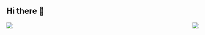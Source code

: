 ## Hi there 👋

<img  align="left"  src="https://github-readme-stats.vercel.app/api?username=dpeter99&theme=dark&show_icons=true&count_private=true" />
&nbsp;
<img  align="right"  src="https://github-readme-stats.vercel.app/api/top-langs/?username=dpeter99&layout=compact&theme=dark" />